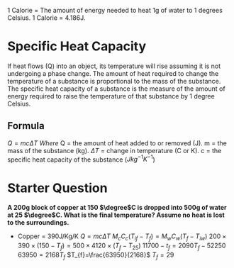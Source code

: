 1 Calorie = The amount of energy needed to heat 1g of water to 1 degrees Celsius. 
1 Calorie = 4.186J.

# Specific Heat Capacity
If heat flows (Q) into an object, its temperature will rise assuming it is not undergoing a phase change. 
The amount of heat required to change the temperature of a substance is proportional to the mass of the substance. 
The specific heat capacity of a substance is the measure of the amount of energy required to raise the temperature of that substance by 1 degree Celsius. 
## Formula
$Q=mc \Delta T$
*Where*
Q = the amount of heat added to or removed (J).
m = the mass of the substance (kg).
$\Delta T$ = change in temperature (C or K).
c = the specific heat capacity of the substance ($Jkg^{-1} K^{-1}$)



# Starter Question
**A 200g block of copper at 150 $\degree$C is dropped into 500g of water at 25 $\degree$C. What is the final temperature? Assume no heat is lost to the surroundings.** 
- Copper = 390J/Kg/K
$Q=mc\Delta T$ 
$M_{c}C_{c}(T_{if}-T_{f})=M_{w}C_w(T_{f}-T_{iw})$
$200\times 390 \times (150-T_{f})=500 \times 4120 \times (T_{f}-T_{25})$
$11700-t_{f}=2090T_{f}-52250$
	$63950=2168T_{f}$
	$T_{f}=\frac{63950}{2168}$
	$T_{f}=29$

